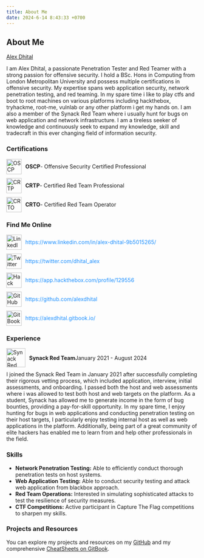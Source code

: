 ```yaml
---
title: About Me
date: 2024-6-14 8:43:33 +0700
---
```

## About Me

[Alex Dhital](https://www.linkedin.com/in/alex-dhital-9b5015265/)

I am Alex Dhital, a passionate Penetration Tester and Red Teamer with a strong passion for offensive security. I hold a BSc. Hons in Computing from London Metropolitan University and possess multiple certifications in offensive security. My expertise spans web application security, network penetration testing, and red teaming. In my spare time i like to play ctfs and boot to root machines on various platforms including hackthebox, tryhackme, root-me, vulnlab or any other platform i get my hands on. I am also a member of the Synack Red Team where i usually hunt for bugs on web application and network infrastructure. I am a tireless seeker of knowledge and continuously seek to expand my knowledge, skill and tradecraft in this ever changing field of information security.

### Certifications

<div style="display: flex; align-items: center;">
    <img src="https://i.ibb.co/0fjy6Vf/image.png" alt="OSCP Logo" width="40" style="vertical-align:middle; margin-right: 10px;"/> 
    <strong>OSCP</strong> - Offensive Security Certified Professional
</div>
<div style="display: flex; align-items: center; margin-top: 10px;">
    <img src="https://miro.medium.com/v2/resize:fit:1358/0*rg8hS7P0GClS7JMP.png" alt="CRTP Logo" width="40" style="vertical-align:middle; margin-right: 10px;"/> 
    <strong>CRTP</strong> - Certified Red Team Professional
</div>
<div style="display: flex; align-items: center; margin-top: 10px;">
    <img src="https://miro.medium.com/v2/resize:fit:400/1*otiV9Az7L0Xtw3w-tsYa4w.png" alt="CRTO Logo" width="40" style="vertical-align:middle; margin-right: 10px;"/> 
    <strong>CRTO</strong> - Certified Red Team Operator
</div>

### Find Me Online

<div style="margin-top: 10px;">
    <div style="display: flex; align-items: center; margin-bottom: 10px;">
        <img src="https://i.ibb.co/9nHS5FF/icons8-linkedin-48.png" alt="LinkedIn" width="40" style="margin-right: 10px;"/>
        <a href="https://www.linkedin.com/in/alex-dhital-9b5015265/" style="text-decoration: none; color: #1e90ff;">
            https://www.linkedin.com/in/alex-dhital-9b5015265/
        </a>
    </div>
    <div style="display: flex; align-items: center; margin-bottom: 10px;">
        <img src="https://i.ibb.co/3vHqv6T/icons8-twitter-48.png" alt="Twitter" width="40" style="margin-right: 10px;"/>
        <a href="https://twitter.com/dhital_alex" style="text-decoration: none; color: #1e90ff;">
            https://twitter.com/dhital_alex
        </a>
    </div>
    <div style="display: flex; align-items: center; margin-bottom: 10px;">
        <img src="https://i.ibb.co/c2rvmGC/hack-the-box-256x256.png" alt="Hack The Box" width="40" style="margin-right: 10px;"/>
        <a href="https://app.hackthebox.com/profile/129556" style="text-decoration: none; color: #1e90ff;">
            https://app.hackthebox.com/profile/129556
        </a>
    </div>
    <div style="display: flex; align-items: center; margin-bottom: 10px;">
        <img src="https://i.ibb.co/tD67HRt/icons8-github-30.png" alt="GitHub" width="40" style="margin-right: 10px;"/>
        <a href="https://github.com/alexdhital" style="text-decoration: none; color: #1e90ff;">
            https://github.com/alexdhital
        </a>
    </div>
    <div style="display: flex; align-items: center; margin-bottom: 10px;">
        <img src="https://i.ibb.co/jMbJzQP/62e404273667aecb3e989a90.png" alt="GitBook" width="40" style="margin-right: 10px;"/>
        <a href="https://alexdhital.gitbook.io/" style="text-decoration: none; color: #1e90ff;">
            https://alexdhital.gitbook.io/
        </a>
    </div>
</div>

### Experience

<div style="display: flex; align-items: center; margin-top: 10px;">
    <img src="https://pbs.twimg.com/profile_images/1646266203961434112/RaNqQv9K_400x400.jpg" alt="Synack Red Team" width="50" height="50" style="margin-right: 10px;"/>
    <strong>Synack Red Team</strong> January 2021 - August 2024
</div>
<p style="margin-top: 10px;">
    I joined the Synack Red Team in January 2021 after successfully completing  their rigorous vetting process, which included application, interview, initial assessments, and onboarding. I passed both the host and web assessments where i was allowed to test both host and web targets on the platform. As a student, Synack has allowed me to generate income in the form of bug bounties, providing a pay-for-skill opportunity. In my spare time, I enjoy hunting for bugs in web applications and conducting penetration testing on their host targets, I particularly enjoy testing internal host as well as web applications in the platform. Additionally, being part of a great community of elite hackers has enabled me to learn from and help other professionals in the field.
</p>

### Skills

- **Network Penetration Testing:** Able to efficiently conduct thorough penetration tests on host systems.
- **Web Application Testing:** Able to conduct security testing and attack web application from blackbox approach.
- **Red Team Operations:** Interested in simulating sophisticated attacks to test the resilience of security measures.
- **CTF Competitions:** Active participant in Capture The Flag competitions to sharpen my skills.

### Projects and Resources

You can explore my projects and resources on my [GitHub](https://github.com/alexdhital) and my comprehensive [CheatSheets on GitBook](https://alexdhital.gitbook.io/).
